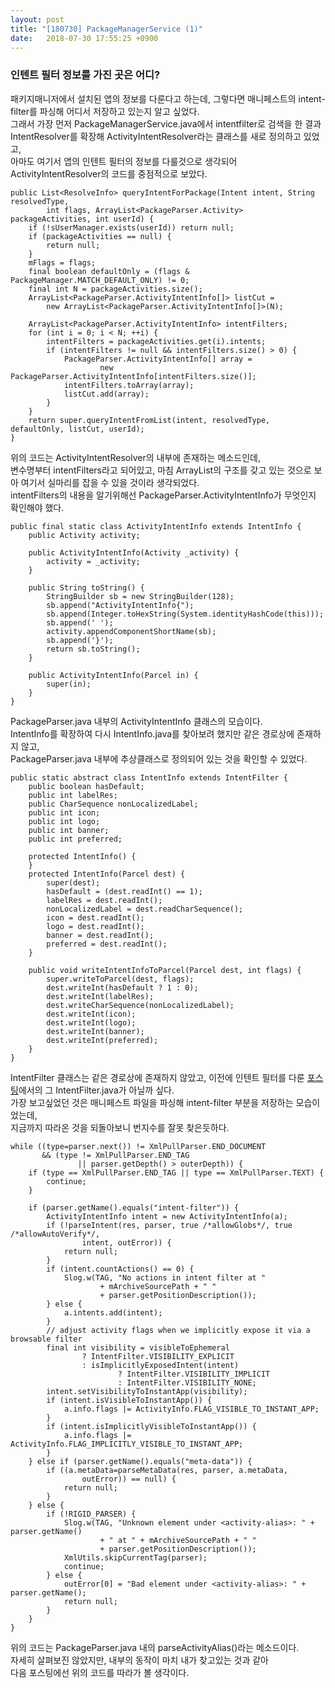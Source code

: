 ```yaml
---
layout: post
title: "[180730] PackageManagerService (1)"
date:   2018-07-30 17:55:25 +0900
---
```


<h3>인텐트 필터 정보를 가진 곳은 어디?</h3>
패키지매니저에서 설치된 앱의 정보를 다룬다고 하는데, 그렇다면 매니페스트의 intent-filter를 파싱해 어디서 저장하고 있는지 알고 싶었다.<br>
그래서 가장 먼저 PackageManagerService.java에서 intentfilter로 검색을 한 결과<br>
IntentResolver를 확장해 ActivityIntentResolver라는 클래스를 새로 정의하고 있었고,<br>
아마도 여기서 앱의 인텐트 필터의 정보를 다룰것으로 생각되어 ActivityIntentResolver의 코드를 중점적으로 보았다.

~~~
public List<ResolveInfo> queryIntentForPackage(Intent intent, String resolvedType,
        int flags, ArrayList<PackageParser.Activity> packageActivities, int userId) {
    if (!sUserManager.exists(userId)) return null;
    if (packageActivities == null) {
        return null;
    }
    mFlags = flags;
    final boolean defaultOnly = (flags & PackageManager.MATCH_DEFAULT_ONLY) != 0;
    final int N = packageActivities.size();
    ArrayList<PackageParser.ActivityIntentInfo[]> listCut =
        new ArrayList<PackageParser.ActivityIntentInfo[]>(N);

    ArrayList<PackageParser.ActivityIntentInfo> intentFilters;
    for (int i = 0; i < N; ++i) {
        intentFilters = packageActivities.get(i).intents;
        if (intentFilters != null && intentFilters.size() > 0) {
            PackageParser.ActivityIntentInfo[] array =
                    new PackageParser.ActivityIntentInfo[intentFilters.size()];
            intentFilters.toArray(array);
            listCut.add(array);
        }
    }
    return super.queryIntentFromList(intent, resolvedType, defaultOnly, listCut, userId);
}
~~~

위의 코드는 ActivityIntentResolver의 내부에 존재하는 메소드인데,<br>
변수명부터 intentFilters라고 되어있고, 마침 ArrayList의 구조를 갖고 있는 것으로 보아 여기서 실마리를 잡을 수 있을 것이라 생각되었다.<br>
intentFilters의 내용을 알기위해선 PackageParser.ActivityIntentInfo가 무엇인지 확인해야 했다.

~~~
public final static class ActivityIntentInfo extends IntentInfo {
    public Activity activity;

    public ActivityIntentInfo(Activity _activity) {
        activity = _activity;
    }

    public String toString() {
        StringBuilder sb = new StringBuilder(128);
        sb.append("ActivityIntentInfo{");
        sb.append(Integer.toHexString(System.identityHashCode(this)));
        sb.append(' ');
        activity.appendComponentShortName(sb);
        sb.append('}');
        return sb.toString();
    }

    public ActivityIntentInfo(Parcel in) {
        super(in);
    }
}
~~~

PackageParser.java 내부의 ActivityIntentInfo 클래스의 모습이다.<br>
IntentInfo를 확장하여 다시 IntentInfo.java를 찾아보려 했지만 같은 경로상에 존재하지 않고,<br>
PackageParser.java 내부에 추상클래스로 정의되어 있는 것을 확인할 수 있었다.

~~~
public static abstract class IntentInfo extends IntentFilter {
    public boolean hasDefault;
    public int labelRes;
    public CharSequence nonLocalizedLabel;
    public int icon;
    public int logo;
    public int banner;
    public int preferred;

    protected IntentInfo() {
    }
    protected IntentInfo(Parcel dest) {
        super(dest);
        hasDefault = (dest.readInt() == 1);
        labelRes = dest.readInt();
        nonLocalizedLabel = dest.readCharSequence();
        icon = dest.readInt();
        logo = dest.readInt();
        banner = dest.readInt();
        preferred = dest.readInt();
    }

    public void writeIntentInfoToParcel(Parcel dest, int flags) {
        super.writeToParcel(dest, flags);
        dest.writeInt(hasDefault ? 1 : 0);
        dest.writeInt(labelRes);
        dest.writeCharSequence(nonLocalizedLabel);
        dest.writeInt(icon);
        dest.writeInt(logo);
        dest.writeInt(banner);
        dest.writeInt(preferred);
    }
}
~~~

IntentFilter 클래스는 같은 경로상에 존재하지 않았고, 이전에 인텐트 필터를 다룬 <a href="https://dhfkfl1.github.io/dhfkfl1.github.io/2018/07/10/Android-_Intent_Filter.html">포스팅</a>에서의 그 IntentFilter.java가 아닐까 싶다.<br>
가장 보고싶었던 것은 매니페스트 파일을 파싱해 intent-filter 부분을 저장하는 모습이 었는데,<br>
지금까지 따라온 것을 되돌아보니 번지수를 잘못 찾은듯하다.<br>

~~~
while ((type=parser.next()) != XmlPullParser.END_DOCUMENT
       && (type != XmlPullParser.END_TAG
               || parser.getDepth() > outerDepth)) {
    if (type == XmlPullParser.END_TAG || type == XmlPullParser.TEXT) {
        continue;
    }

    if (parser.getName().equals("intent-filter")) {
        ActivityIntentInfo intent = new ActivityIntentInfo(a);
        if (!parseIntent(res, parser, true /*allowGlobs*/, true /*allowAutoVerify*/,
                intent, outError)) {
            return null;
        }
        if (intent.countActions() == 0) {
            Slog.w(TAG, "No actions in intent filter at "
                    + mArchiveSourcePath + " "
                    + parser.getPositionDescription());
        } else {
            a.intents.add(intent);
        }
        // adjust activity flags when we implicitly expose it via a browsable filter
        final int visibility = visibleToEphemeral
                ? IntentFilter.VISIBILITY_EXPLICIT
                : isImplicitlyExposedIntent(intent)
                        ? IntentFilter.VISIBILITY_IMPLICIT
                        : IntentFilter.VISIBILITY_NONE;
        intent.setVisibilityToInstantApp(visibility);
        if (intent.isVisibleToInstantApp()) {
            a.info.flags |= ActivityInfo.FLAG_VISIBLE_TO_INSTANT_APP;
        }
        if (intent.isImplicitlyVisibleToInstantApp()) {
            a.info.flags |= ActivityInfo.FLAG_IMPLICITLY_VISIBLE_TO_INSTANT_APP;
        }
    } else if (parser.getName().equals("meta-data")) {
        if ((a.metaData=parseMetaData(res, parser, a.metaData,
                outError)) == null) {
            return null;
        }
    } else {
        if (!RIGID_PARSER) {
            Slog.w(TAG, "Unknown element under <activity-alias>: " + parser.getName()
                    + " at " + mArchiveSourcePath + " "
                    + parser.getPositionDescription());
            XmlUtils.skipCurrentTag(parser);
            continue;
        } else {
            outError[0] = "Bad element under <activity-alias>: " + parser.getName();
            return null;
        }
    }
}
~~~
위의 코드는 PackageParser.java 내의 parseActivityAlias()라는 메소드이다.<br>
자세히 살펴보진 않았지만, 내부의 동작이 마치 내가 찾고있는 것과 같아<br>
다음 포스팅에선 위의 코드를 따라가 볼 생각이다.
